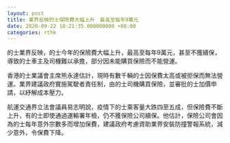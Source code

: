 ```yaml
---
layout: post
title: 業界反映的士保險費大幅上升　最高至每年9萬元
date: 2020-09-22 18:21:35.000000000 +08:00
categories: rthk
---
```


的士業界反映，的士今年的保險費大幅上升，最高至每年9萬元，甚至不獲續保，導致的士車主及司機難以承擔，部分因未能購買保險而不能營運。

香港的士業議會主席熊永達估計，現時有數千輛的士因保費太高或被拒保而無法營運。業界建議政府實施駕駛者責任制，由的士司機購買保險，並審批的士加價申請，以紓解成本壓力。

航運交通界立法會議員易志明說，疫情下的士乘客量大跌四至五成，但保險費不斷上升，有的士即使通過運輸署年檢，仍不獲保險公司續保。他估計，保險公司會因為的士每年意外宗數多而增加保費，建議政府考慮資助業界安裝防撞警報系統，減少意外，令保費下降。
